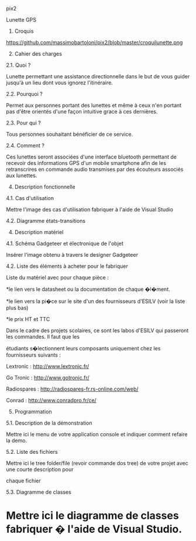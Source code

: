 pix2

Lunette GPS

 
1. Croquis


https://github.com/massimobartoloni/pix2/blob/master/croquilunette.png
 
2. Cahier des charges 

2.1. Quoi ? 

Lunette permettant une assistance directionnelle dans le but de vous guider jusqu'à un lieu dont vous ignorez l'itinéraire.

 

2.2. Pourquoi ? 

Permet aux personnes portant des lunettes et même à ceux n'en portant pas d'être orientés d'une façon intuitive grace à ces dernières.
 

2.3. Pour qui ? 

Tous personnes souhaitant bénéficier de ce service.

 

2.4. Comment ? 

Ces lunettes seront associées d'une interface bluetooth permettant de recevoir des informations GPS d'un mobile smartphone afin de les retranscrires
en commande audio transmises par des écouteurs associés aux lunettes. 

 

4. Description fonctionnelle 

4.1. Cas d'utilisation 

Mettre l'image des cas d'utilisation fabriquer à l'aide de Visual Studio 

 

4.2. Diagramme états-transitions 



4. Description matériel 

4.1. Schéma Gadgeteer et électronique de l'objet 

Insérer l'image obtenu à travers le designer Gadgeteer 



 

4.2. Liste des éléments à acheter pour le fabriquer 

Liste du matériel avec pour chaque pièce : 

*le lien vers le datasheet ou la documentation de chaque �l�ment. 

*le lien vers la pi�ce sur le site d'un des fournisseurs d'ESILV (voir la liste plus bas) 

*le prix HT et TTC 

 

Dans le cadre des projets scolaires, ce sont les labos d'ESILV qui passeront les commandes. Il faut que les 

étudiants s�lectionnent leurs composants uniquement chez les fournisseurs suivants : 

Lextronic : http://www.lextronic.fr/

Go Tronic : http://www.gotronic.fr/ 

Radiospares : http://radiospares-fr.rs-online.com/web/ 

Conrad : http://www.conradpro.fr/ce/ 

 

5. Programmation 

5.1. Description de la démonstration 

Mettre ici le menu de votre application console et indiquer comment refaire la demo. 

 

5.2. Liste des fichiers 

Mettre ici le tree folder/file (revoir commande dos tree) de votre projet avec une courte description pour 

chaque fichier 

 

5.3. Diagramme de classes 

Mettre ici le diagramme de classes fabriquer � l'aide de Visual Studio.
====
